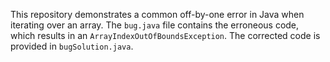 This repository demonstrates a common off-by-one error in Java when iterating over an array. The `bug.java` file contains the erroneous code, which results in an `ArrayIndexOutOfBoundsException`. The corrected code is provided in `bugSolution.java`.